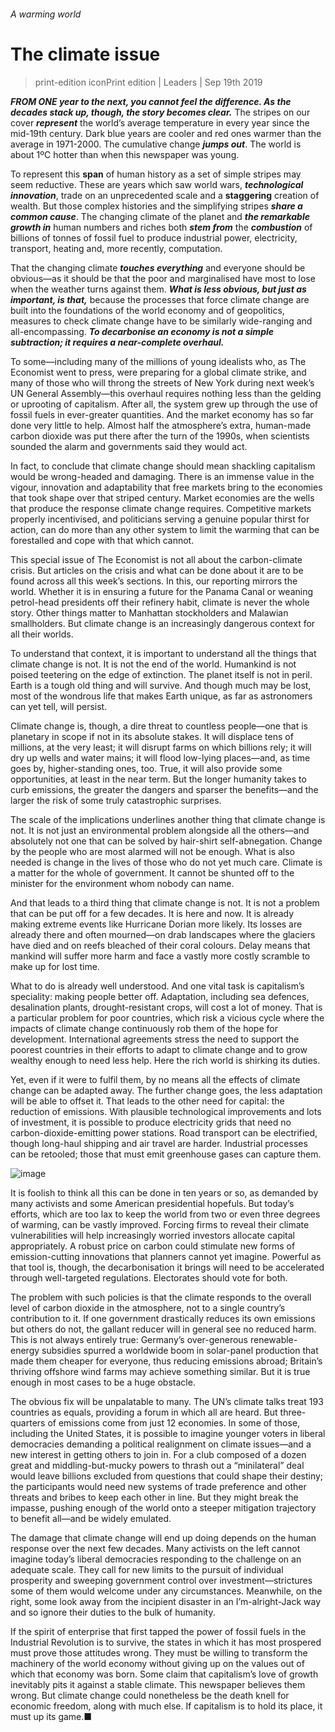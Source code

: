 ###### A warming world

# The climate issue 

> print-edition iconPrint edition | Leaders | Sep 19th 2019 

***FROM ONE year to the next, you cannot feel the difference. As the decades stack up, though, the story becomes clear.*** The stripes on our cover ***represent*** the world’s average temperature in every year since the mid-19th century. Dark blue years are cooler and red ones warmer than the average in 1971-2000. The cumulative change ***jumps out***. The world is about 1ºC hotter than when this newspaper was young. 

To represent this **span** of human history as a set of simple stripes may seem reductive. These are years which saw world wars, ***technological innovation***, trade on an unprecedented scale and a **staggering** creation of wealth. But those complex histories and the simplifying stripes ***share a common cause***. The changing climate of the planet and ***the remarkable growth in*** human numbers and riches both ***stem from*** the ***combustion*** of billions of tonnes of fossil fuel to produce industrial power, electricity, transport, heating and, more recently, computation.

That the changing climate ***touches everything*** and everyone should be obvious—as it should be that the poor and marginalised have most to lose when the weather turns against them. ***What is less obvious, but just as important, is that,*** because the processes that force climate change are built into the foundations of the world economy and of geopolitics, measures to check climate change have to be similarly wide-ranging and all-encompassing. ***To decarbonise an economy is not a simple subtraction; it requires a near-complete overhaul.*** 

To some—including many of the millions of young idealists who, as The Economist went to press, were preparing for a global climate strike, and many of those who will throng the streets of New York during next week’s UN General Assembly—this overhaul requires nothing less than the gelding or uprooting of capitalism. After all, the system grew up through the use of fossil fuels in ever-greater quantities. And the market economy has so far done very little to help. Almost half the atmosphere’s extra, human-made carbon dioxide was put there after the turn of the 1990s, when scientists sounded the alarm and governments said they would act. 

In fact, to conclude that climate change should mean shackling capitalism would be wrong-headed and damaging. There is an immense value in the vigour, innovation and adaptability that free markets bring to the economies that took shape over that striped century. Market economies are the wells that produce the response climate change requires. Competitive markets properly incentivised, and politicians serving a genuine popular thirst for action, can do more than any other system to limit the warming that can be forestalled and cope with that which cannot. 

This special issue of The Economist is not all about the carbon-climate crisis. But articles on the crisis and what can be done about it are to be found across all this week’s sections. In this, our reporting mirrors the world. Whether it is in ensuring a future for the Panama Canal or weaning petrol-head presidents off their refinery habit, climate is never the whole story. Other things matter to Manhattan stockholders and Malawian smallholders. But climate change is an increasingly dangerous context for all their worlds. 

To understand that context, it is important to understand all the things that climate change is not. It is not the end of the world. Humankind is not poised teetering on the edge of extinction. The planet itself is not in peril. Earth is a tough old thing and will survive. And though much may be lost, most of the wondrous life that makes Earth unique, as far as astronomers can yet tell, will persist. 

Climate change is, though, a dire threat to countless people—one that is planetary in scope if not in its absolute stakes. It will displace tens of millions, at the very least; it will disrupt farms on which billions rely; it will dry up wells and water mains; it will flood low-lying places—and, as time goes by, higher-standing ones, too. True, it will also provide some opportunities, at least in the near term. But the longer humanity takes to curb emissions, the greater the dangers and sparser the benefits—and the larger the risk of some truly catastrophic surprises. 

The scale of the implications underlines another thing that climate change is not. It is not just an environmental problem alongside all the others—and absolutely not one that can be solved by hair-shirt self-abnegation. Change by the people who are most alarmed will not be enough. What is also needed is change in the lives of those who do not yet much care. Climate is a matter for the whole of government. It cannot be shunted off to the minister for the environment whom nobody can name. 

And that leads to a third thing that climate change is not. It is not a problem that can be put off for a few decades. It is here and now. It is already making extreme events like Hurricane Dorian more likely. Its losses are already there and often mourned—on drab landscapes where the glaciers have died and on reefs bleached of their coral colours. Delay means that mankind will suffer more harm and face a vastly more costly scramble to make up for lost time. 

What to do is already well understood. And one vital task is capitalism’s speciality: making people better off. Adaptation, including sea defences, desalination plants, drought-resistant crops, will cost a lot of money. That is a particular problem for poor countries, which risk a vicious cycle where the impacts of climate change continuously rob them of the hope for development. International agreements stress the need to support the poorest countries in their efforts to adapt to climate change and to grow wealthy enough to need less help. Here the rich world is shirking its duties. 

Yet, even if it were to fulfil them, by no means all the effects of climate change can be adapted away. The further change goes, the less adaptation will be able to offset it. That leads to the other need for capital: the reduction of emissions. With plausible technological improvements and lots of investment, it is possible to produce electricity grids that need no carbon-dioxide-emitting power stations. Road transport can be electrified, though long-haul shipping and air travel are harder. Industrial processes can be retooled; those that must emit greenhouse gases can capture them. 

![image](images/20190921_LDC758.png) 

It is foolish to think all this can be done in ten years or so, as demanded by many activists and some American presidential hopefuls. But today’s efforts, which are too lax to keep the world from two or even three degrees of warming, can be vastly improved. Forcing firms to reveal their climate vulnerabilities will help increasingly worried investors allocate capital appropriately. A robust price on carbon could stimulate new forms of emission-cutting innovations that planners cannot yet imagine. Powerful as that tool is, though, the decarbonisation it brings will need to be accelerated through well-targeted regulations. Electorates should vote for both. 

The problem with such policies is that the climate responds to the overall level of carbon dioxide in the atmosphere, not to a single country’s contribution to it. If one government drastically reduces its own emissions but others do not, the gallant reducer will in general see no reduced harm. This is not always entirely true: Germany’s over-generous renewable-energy subsidies spurred a worldwide boom in solar-panel production that made them cheaper for everyone, thus reducing emissions abroad; Britain’s thriving offshore wind farms may achieve something similar. But it is true enough in most cases to be a huge obstacle. 

The obvious fix will be unpalatable to many. The UN’s climate talks treat 193 countries as equals, providing a forum in which all are heard. But three-quarters of emissions come from just 12 economies. In some of those, including the United States, it is possible to imagine younger voters in liberal democracies demanding a political realignment on climate issues—and a new interest in getting others to join in. For a club composed of a dozen great and middling-but-mucky powers to thrash out a “minilateral” deal would leave billions excluded from questions that could shape their destiny; the participants would need new systems of trade preference and other threats and bribes to keep each other in line. But they might break the impasse, pushing enough of the world onto a steeper mitigation trajectory to benefit all—and be widely emulated. 

The damage that climate change will end up doing depends on the human response over the next few decades. Many activists on the left cannot imagine today’s liberal democracies responding to the challenge on an adequate scale. They call for new limits to the pursuit of individual prosperity and sweeping government control over investment—strictures some of them would welcome under any circumstances. Meanwhile, on the right, some look away from the incipient disaster in an I’m-alright-Jack way and so ignore their duties to the bulk of humanity. 

If the spirit of enterprise that first tapped the power of fossil fuels in the Industrial Revolution is to survive, the states in which it has most prospered must prove those attitudes wrong. They must be willing to transform the machinery of the world economy without giving up on the values out of which that economy was born. Some claim that capitalism’s love of growth inevitably pits it against a stable climate. This newspaper believes them wrong. But climate change could nonetheless be the death knell for economic freedom, along with much else. If capitalism is to hold its place, it must up its game.■ 
